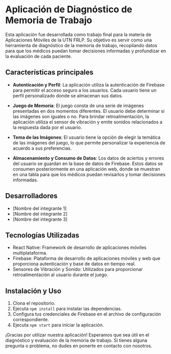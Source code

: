 # Aplicación de Diagnóstico de Memoria de Trabajo

Esta aplicación fue desarrollada como trabajo final para la materia de Aplicaciones Móviles de la UTN FRLP. Su objetivo es servir como una herramienta de diagnóstico de la memoria de trabajo, recopilando datos para que los médicos puedan tomar decisiones informadas y profundizar en la evaluación de cada paciente.

## Características principales

- **Autenticación y Perfil**: La aplicación utiliza la autenticación de Firebase para permitir el acceso seguro a los usuarios. Cada usuario tiene un perfil personalizado donde se almacenan sus datos.

- **Juego de Memoria**: El juego consta de una serie de imágenes presentadas en dos momentos diferentes. El usuario debe determinar si las imágenes son iguales o no. Para brindar retroalimentación, la aplicación utiliza el sensor de vibración y emite sonidos relacionados a la respuesta dada por el usuario.

- **Tema de las Imágenes**: El usuario tiene la opción de elegir la temática de las imágenes del juego, lo que permite personalizar la experiencia de acuerdo a sus preferencias.

- **Almacenamiento y Consumo de Datos**: Los datos de aciertos y errores del usuario se guardan en la base de datos de Firebase. Estos datos se consumen posteriormente en una aplicación web, donde se muestran en una tabla para que los médicos puedan revisarlos y tomar decisiones informadas.

## Desarrolladores

- [Nombre del integrante 1]
- [Nombre del integrante 2]
- [Nombre del integrante 3]

## Tecnologías Utilizadas

- React Native: Framework de desarrollo de aplicaciones móviles multiplataforma.
- Firebase: Plataforma de desarrollo de aplicaciones móviles y web que proporciona autenticación y base de datos en tiempo real.
- Sensores de Vibración y Sonido: Utilizados para proporcionar retroalimentación al usuario durante el juego.

## Instalación y Uso

1. Clona el repositorio.
2. Ejecuta `npm install` para instalar las dependencias.
3. Configura tus credenciales de Firebase en el archivo de configuración correspondiente.
4. Ejecuta `npm start` para iniciar la aplicación.

¡Gracias por utilizar nuestra aplicación! Esperamos que sea útil en el diagnóstico y evaluación de la memoria de trabajo. Si tienes alguna pregunta o problema, no dudes en ponerte en contacto con nosotros.


